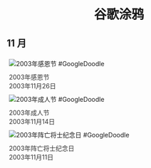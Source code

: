 
<h1 align="center"> 谷歌涂鸦 </h1>




## 11 月

<div class="image">


<img src="https://www.google.com/logos/2003/thanksgiving03.gif" alt="2003年感恩节 #GoogleDoodle" style="margin: 5px"/>
<div class="info" style="font-size: 14px; color:#333333; margin:5px"><div class="title">2003年感恩节</div><div class="date">2003年11月26日</div></div>

<img src="https:https://lh3.googleusercontent.com/jAxf59eZwu5TIkWREdWmosJGbAkykQXg7ZPM9mHNjtNlv35NGNHHqJIjhvmel-XGwApEaOb6tDC53HPxEYZwMsAVQoNkWi_LuVkeOMofrg=s660" alt="2003年成人节 #GoogleDoodle" style="margin: 5px"/>
<div class="info" style="font-size: 14px; color:#333333; margin:5px"><div class="title">2003年成人节</div><div class="date">2003年11月14日</div></div>

<img src="https://www.google.com/logos/2003/poppy03.gif" alt="2003年阵亡将士纪念日 #GoogleDoodle" style="margin: 5px"/>
<div class="info" style="font-size: 14px; color:#333333; margin:5px"><div class="title">2003年阵亡将士纪念日</div><div class="date">2003年11月11日</div></div>

</div>








